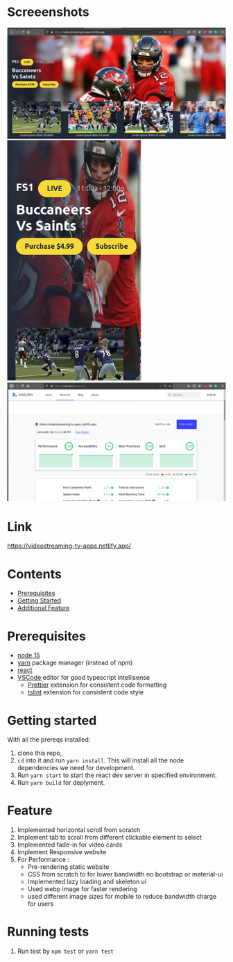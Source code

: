 # Screeenshots

![Web-Screenshot](/screenshots/web.png?raw=true "Web-Screenshot")
![Mobile-Screenshot](/screenshots/mobile.png?raw=true "Mobile Responsive")
![Performance](/screenshots/performance-report.png?raw=true "Performance Report")

# Link

https://videostreaming-tv-apps.netlify.app/

# Contents

- [Prerequisites](#prerequisites)
- [Getting Started](#getting-started)
- [Additional Feature](#feature)

# Prerequisites

- [node 15](https://nodejs.org/en/download/)
- [yarn](https://yarnpkg.com/en/docs/install) package manager (instead of npm)
- [react](https://reactjs.org/)
- [VSCode](https://code.visualstudio.com/download) editor for good typescript intellisense
  - [Prettier](https://marketplace.visualstudio.com/items?itemName=esbenp.prettier-vscode) extension for consistent code formatting
  - [tslint](https://marketplace.visualstudio.com/items?itemName=eg2.tslint) extension for consistent code style

# Getting started

With all the prereqs installed:

1.  clone this repo,
2.  `cd` into it and run `yarn install`. This will install all the node dependencies we need for development.
3.  Run `yarn start` to start the react dev server in specified environment.
4.  Run `yarn build` for deplyment.

# Feature

1. Implemented horizontal scroll from scratch
2. Implement tab to scroll from different clickable element to select
3. Implemented fade-in for video cards
4. Implement Responsive website
5. For Performance :
   - Pre-rendering static website
   - CSS from scratch to for lower bandwidth no bootstrap or material-ui
   - Implemented lazy loading and skeleton ui
   - Used webp image for faster rendering
   - used different image sizes for mobile to reduce bandwidth charge for users

# Running tests

1. Run test by `npm test` or `yarn test`
